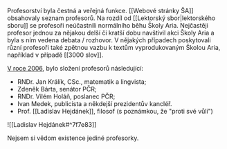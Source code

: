 Profesorství byla čestná a veřejná funkce. [[Webové stránky ŠA]] obsahovaly seznam profesorů. Na rozdíl od [[Lektorský sbor|lektorského sboru]] se profesoři neúčastnili normálního běhu Školy Aria. Nejčastěji profesor jednou za nějakou delší či kratší dobu navštívil akci Školy Aria a byla s ním vedena debata / rozhovor. V nějakých případech poskytovali různí profesoři také zpětnou vazbu k textům vyprodukovaným Školou Aria, například v případě [[3000 slov]].

[V roce 2006](https://web.archive.org/web/20060414065603/http://ario.info:80/), bylo složení profesorů následující:  
- RNDr. Jan Králík, CSc., matematik a lingvista; 
- Zdeněk Bárta, senátor PČR; 
- RNDr. Vilém Holáň, poslanec PČR; 
- Ivan Medek, publicista a někdejší prezidentův kancléř. 
- Prof. [[Ladislav Hejdánek]], filosof (s poznámkou, že "proti své vůli")

![[Ladislav Hejdánek#^7f7e83]]

Nejsem si vědom existence jediné profesorky.
